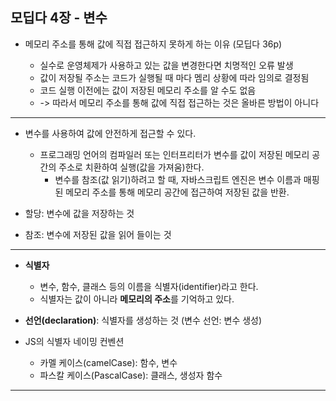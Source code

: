 ## 모딥다 4장 - 변수

- 메모리 주소를 통해 값에 직접 접근하지 못하게 하는 이유 (모딥다 36p)

  - 실수로 운영체제가 사용하고 있는 값을 변경한다면 치명적인 오류 발생
  - 값이 저장될 주소는 코드가 실행될 때 마다 멤리 상황에 따라 임의로 결정됨
  - 코드 실행 이전에는 값이 저장된 메모리 주소를 알 수도 없음
  - -> 따라서 메모리 주소를 통해 값에 직접 접근하는 것은 올바른 방법이 아니다

---

- 변수를 사용하여 값에 안전하게 접근할 수 있다.

  - 프로그래밍 언어의 컴파일러 또는 인터프리터가 변수를 값이 저장된 메모리 공간의 주소로 치환하여 실행(값을 가져움)한다.
    - 변수를 참조(값 읽기)하려고 할 때, 자바스크립트 엔진은 변수 이름과 매핑된 메모리 주소를 통해 메모리 공간에 접근하여 저장된 값을 반환.

- 할당: 변수에 값을 저장하는 것
- 참조: 변수에 저장된 값을 읽어 들이는 것

---

- **식별자**

  - 변수, 함수, 클래스 등의 이름을 식별자(identifier)라고 한다.
  - 식별자는 값이 아니라 **메모리의 주소**를 기억하고 있다.

- **선언(declaration)**: 식별자를 생성하는 것 (변수 선언: 변수 생성)
- JS의 식별자 네이밍 컨벤션
  - 카멜 케이스(camelCase): 함수, 변수
  - 파스칼 케이스(PascalCase): 클래스, 생성자 함수

---
